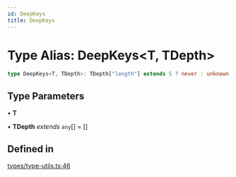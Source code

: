 ```yaml
---
id: DeepKeys
title: DeepKeys
---
```


# Type Alias: DeepKeys\<T, TDepth\>

```ts
type DeepKeys<T, TDepth>: TDepth["length"] extends 5 ? never : unknown extends T ? string : T extends ReadonlyArray<any> & IsTuple<T> ? AllowedIndexes<T> | DeepKeysPrefix<T, AllowedIndexes<T>, TDepth> : T extends any[] ? DeepKeys<T[number], [...TDepth, any]> : T extends Date ? never : T extends object ? keyof T & string | DeepKeysPrefix<T, keyof T, TDepth> : never;
```

## Type Parameters

• **T**

• **TDepth** *extends* `any`[] = []

## Defined in

[types/type-utils.ts:46](https://github.com/TanStack/table/blob/b1e6b79157b0debc7222660572b06c8b857f4605/packages/table-core/src/types/type-utils.ts#L46)
